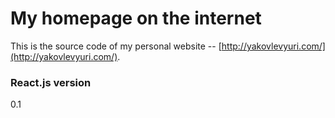 My homepage on the internet
======================

This is the source code of my personal website -- [http://yakovlevyuri.com/](http://yakovlevyuri.com/).

### React.js version
0.1